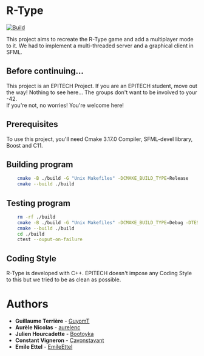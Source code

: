 # R-Type
[![Build](https://github.com/TEAM-AAAAAAAAAAAAAAAA/RTYPE/actions/workflows/ci.yml/badge.svg)](https://github.com/TEAM-AAAAAAAAAAAAAAAA/RTYPE/actions/workflows/ci.yml)

This project aims to recreate the R-Type game and add a multiplayer mode to it. We had to implement a multi-threaded server and a graphical client in SFML.

## Before continuing...

This project is an EPITECH Project. If you are an EPITECH student, move out the way! Nothing to see here... The groups don't want to be involved to your -42.<br/>If you're not, no worries! You're welcome here!

## Prerequisites

To use this project, you'll need Cmake 3.17.0 Compiler, SFML-devel library, Boost and C11.

## Building program

```bash
    cmake -B ./build -G "Unix Makefiles" -DCMAKE_BUILD_TYPE=Release
    cmake --build ./build
```

## Testing program

```bash
    rm -rf ./build
    cmake -B ./build -G "Unix Makefiles" -DCMAKE_BUILD_TYPE=Debug -DTESTING=ON
    cmake --build ./build
    cd ./build
    ctest --ouput-on-failure
```

## Coding Style

R-Type is developed with C++. EPITECH doesn't impose any Coding Style to this but we tried to be as clean as possible.

# Authors

* **Guillaume Terrière** - [GuyomT](https://github.com/GuyomT)
* **Aurèle Nicolas** - [aurelenc](https://github.com/aurelenc)
* **Julien Hourcadette** - [Bootoyka](https://github.com/Bootoyka)
* **Constant Vigneron** - [Cavonstavant](https://github.com/Cavonstavant)
* **Emile Ettel** - [EmileEttel](https://github.com/EmileEttel)

